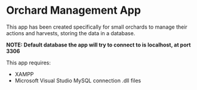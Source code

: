 # Orchard Management App

This app has been created specifically for small orchards to manage their actions and harvests, storing the data in a database.

**NOTE: Default database the app will try to connect to is localhost, at port 3306**

This app requires:

- XAMPP
- Microsoft Visual Studio MySQL connection .dll files
